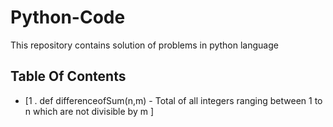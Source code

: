# Python-Code
This repository contains solution of problems in python language

## Table Of Contents

* [1 . def differenceofSum(n,m) - Total of all integers ranging between 1 to n which are not divisible by m ]
